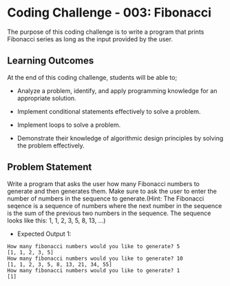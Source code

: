 # Coding Challenge - 003: Fibonacci

The purpose of this coding challenge is to write a program that prints Fibonacci series as long as the input provided by the user.

## Learning Outcomes

At the end of this coding challenge, students will be able to;

- Analyze a problem, identify, and apply programming knowledge for an appropriate solution.

- Implement conditional statements effectively to solve a problem.

- Implement loops to solve a problem.

- Demonstrate their knowledge of algorithmic design principles by solving the problem effectively.

## Problem Statement

Write a program that asks the user how many Fibonacci numbers to generate and then generates them. Make sure to ask the user to enter the number of numbers in the sequence to generate.(Hint: The Fibonacci seqence is a sequence of numbers where the next number in the sequence is the sum of the previous two numbers in the sequence. The sequence looks like this: 1, 1, 2, 3, 5, 8, 13, …)

- Expected Output 1:

```text
How many fibonacci numbers would you like to generate? 5
[1, 1, 2, 3, 5]
How many fibonacci numbers would you like to generate? 10
[1, 1, 2, 3, 5, 8, 13, 21, 34, 55]
How many fibonacci numbers would you like to generate? 1
[1]
```
